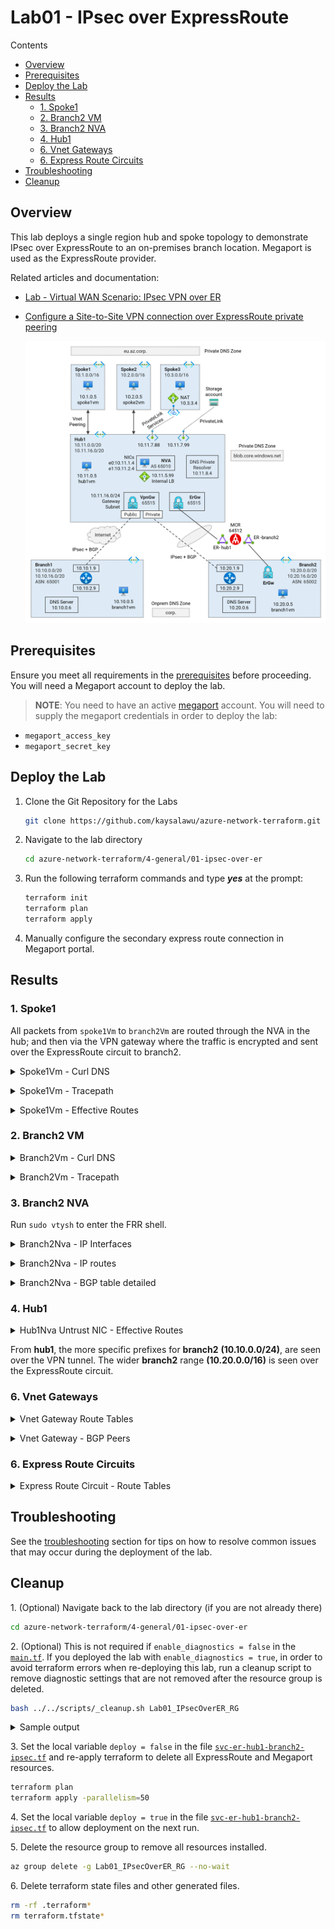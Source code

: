 # Lab01 - IPsec over ExpressRoute <!-- omit from toc -->

Contents

- [Overview](#overview)
- [Prerequisites](#prerequisites)
- [Deploy the Lab](#deploy-the-lab)
- [Results](#results)
  - [1. Spoke1](#1-spoke1)
  - [2. Branch2 VM](#2-branch2-vm)
  - [3. Branch2 NVA](#3-branch2-nva)
  - [4. Hub1](#4-hub1)
  - [6. Vnet Gateways](#6-vnet-gateways)
  - [6. Express Route Circuits](#6-express-route-circuits)
- [Troubleshooting](#troubleshooting)
- [Cleanup](#cleanup)

## Overview

This lab deploys a single region hub and spoke topology to demonstrate IPsec over ExpressRoute to an on-premises branch location. Megaport is used as the ExpressRoute provider.

Related articles and documentation:
* [Lab - Virtual WAN Scenario: IPsec VPN over ER](https://github.com/kaysalawu/azure-virtualwan/tree/main/vpn-over-er)
* [Configure a Site-to-Site VPN connection over ExpressRoute private peering](https://learn.microsoft.com/en-us/azure/vpn-gateway/site-to-site-vpn-private-peering)

  <img src="./images/architecture.png" alt="er-ecmp-topology" width="800">

## Prerequisites

Ensure you meet all requirements in the [prerequisites](../../prerequisites/README.md) before proceeding. You will need a Megaport account to deploy the lab.

> **NOTE**: You need to have an active [megaport](https://www.megaport.com/) account. You will need to supply the megaport credentials in order to deploy the lab:
* `megaport_access_key`
* `megaport_secret_key`

## Deploy the Lab

1. Clone the Git Repository for the Labs

   ```sh
   git clone https://github.com/kaysalawu/azure-network-terraform.git
   ```

2. Navigate to the lab directory

   ```sh
   cd azure-network-terraform/4-general/01-ipsec-over-er
   ```

3. Run the following terraform commands and type ***yes*** at the prompt:

   ```sh
   terraform init
   terraform plan
   terraform apply
   ```

4. Manually configure the secondary express route connection in Megaport portal.

## Results

### 1. Spoke1

All packets from `spoke1Vm` to `branch2Vm` are routed through the NVA in the hub; and then via the VPN gateway where the traffic is encrypted and sent over the ExpressRoute circuit to branch2.

<details>
<summary>Spoke1Vm - Curl DNS</summary>

```sh
azureuser@spoke1Vm:~$ curl-dns4

 curl dns ipv4 ...

200 (0.019035s) - 10.10.0.5 - branch1vm.corp
200 (0.015482s) - 10.11.0.5 - hub1vm.eu.az.corp
200 (0.010227s) - 10.11.7.88 - spoke3pls.eu.az.corp
200 (0.009985s) - 10.1.0.5 - spoke1vm.eu.az.corp
200 (0.016568s) - 10.2.0.5 - spoke2vm.eu.az.corp
200 (0.039737s) - 104.16.185.241 - icanhazip.com
200 (0.028677s) - 10.11.7.99 - https://lab01spoke3saf69f.blob.core.windows.net/spoke3/spoke3.txt
```

</details>
<p>

<details>
<summary>Spoke1Vm - Tracepath</summary>

```sh
azureuser@spoke1Vm:~$ trace-ipv4

 trace ipv4 ...


branch1
-------------------------------------
 1?: [LOCALHOST]                      pmtu 1500
 1:  10.11.1.4                                             1.794ms
 1:  10.11.1.4                                             2.433ms
 2:  10.10.10.5                                           16.922ms
 3:  10.10.0.5                                             5.098ms reached
     Resume: pmtu 1500 hops 3 back 3

hub1
-------------------------------------
 1?: [LOCALHOST]                      pmtu 1500
 1:  10.11.1.4                                             5.944ms
 1:  10.11.1.4                                             2.561ms
 2:  10.11.0.5                                             2.355ms reached
     Resume: pmtu 1500 hops 2 back 2

spoke1
-------------------------------------
 1:  spoke1vm.internal.cloudapp.net                        0.080ms reached
     Resume: pmtu 65535 hops 1 back 1

spoke2
-------------------------------------
 1?: [LOCALHOST]                      pmtu 1500
 1:  10.11.1.4                                             1.336ms
 1:  10.11.1.4                                             1.133ms
 2:  10.2.0.5                                              3.507ms reached
     Resume: pmtu 1500 hops 2 back 2

internet
-------------------------------------
 1?: [LOCALHOST]                      pmtu 1500
 1:  10.11.1.4                                             1.607ms
 2:  no reply
 3:  no reply
```

</details>
<p>

<details>
<summary>Spoke1Vm - Effective Routes</summary>

```sh
Effective routes for Lab01-spoke1-vm-main-nic

Source    Prefix         State    NextHopType        NextHopIP
--------  -------------  -------  -----------------  -----------
Default   10.1.0.0/16    Active   VnetLocal
Default   10.11.0.0/16   Invalid  VNetPeering
Default   0.0.0.0/0      Invalid  Internet
User      10.11.0.0/16   Active   VirtualAppliance   10.11.2.99
User      0.0.0.0/0      Active   VirtualAppliance   10.11.2.99
Default   10.11.7.99/32  Invalid  InterfaceEndpoint
Default   10.11.7.88/32  Invalid  InterfaceEndpoint
```

</details>
<p>

### 2. Branch2 VM

<details>
<summary>Branch2Vm - Curl DNS</summary>

```sh
azureuser@branch2Vm:~$ curl-dns4

 curl dns ipv4 ...

200 (0.051003s) - 10.10.0.5 - branch1vm.corp
200 (0.083165s) - 10.11.0.5 - hub1vm.eu.az.corp
200 (0.052173s) - 10.11.7.88 - spoke3pls.eu.az.corp
200 (0.084521s) - 10.1.0.5 - spoke1vm.eu.az.corp
200 (0.077546s) - 10.2.0.5 - spoke2vm.eu.az.corp
200 (0.056096s) - 104.16.184.241 - icanhazip.com
200 (0.120274s) - 10.11.7.99 - https://lab01spoke3saf69f.blob.core.windows.net/spoke3/spoke3.txt
```

</details>
<p>

<details>
<summary>Branch2Vm - Tracepath</summary>

```sh
azureuser@branch2Vm:~$ trace-ipv4

 trace ipv4 ...


branch1
-------------------------------------
 1?: [LOCALHOST]                      pmtu 1500
 1:  10.20.1.9                                             1.621ms
 1:  10.20.1.9                                             5.235ms
 2:  10.20.1.9                                             1.205ms pmtu 1436
 2:  no reply
 3:  10.10.0.5                                            25.104ms reached
     Resume: pmtu 1436 hops 3 back 3

hub1
-------------------------------------
 1?: [LOCALHOST]                      pmtu 1500
 1:  10.20.1.9                                             1.458ms
 1:  10.20.1.9                                             1.624ms
 2:  10.20.1.9                                             1.155ms pmtu 1436
 2:  10.11.1.4                                            23.947ms
 3:  10.11.0.5                                            24.433ms reached
     Resume: pmtu 1436 hops 3 back 3

spoke1
-------------------------------------
 1?: [LOCALHOST]                      pmtu 1500
 1:  10.20.1.9                                             1.443ms
 1:  10.20.1.9                                             1.647ms
 2:  10.20.1.9                                             1.280ms pmtu 1436
 2:  10.11.1.4                                            28.734ms
 3:  10.1.0.5                                             27.187ms reached
     Resume: pmtu 1436 hops 3 back 3

spoke2
-------------------------------------
 1?: [LOCALHOST]                      pmtu 1500
 1:  10.20.1.9                                             1.391ms
 1:  10.20.1.9                                             1.315ms
 2:  10.20.1.9                                             1.311ms pmtu 1436
 2:  10.11.1.4                                            22.552ms
 3:  10.2.0.5                                             26.385ms reached
     Resume: pmtu 1436 hops 3 back 3

internet
-------------------------------------
 1?: [LOCALHOST]                      pmtu 1500
 1:  no reply
 2:  no reply
```

</details>
<p>

### 3. Branch2 NVA

Run `sudo vtysh` to enter the FRR shell.

<details>
<summary>Branch2Nva - IP Interfaces</summary>

```sh
branch2Nva# show interface brief
Interface       Status  VRF             Addresses
---------       ------  ---             ---------
eth0            up      default         10.20.1.9/24
eth1            up      default         10.20.2.9/24
ip_vti0         down    default
lo              up      default         192.168.20.20/32
vti0            up      default         10.10.10.9/32
vti1            up      default         10.10.10.13/32
```

</details>
<p>

<details>
<summary>Branch2Nva - IP routes</summary>

```sh
branch2Nva# show ip route
Codes: K - kernel route, C - connected, S - static, R - RIP,
       O - OSPF, I - IS-IS, B - BGP, E - EIGRP, N - NHRP,
       T - Table, v - VNC, V - VNC-Direct, A - Babel, D - SHARP,
       F - PBR, f - OpenFabric,
       > - selected route, * - FIB route, q - queued route, r - rejected route

S   0.0.0.0/0 [1/0] via 10.20.1.1, eth0, 01:03:34
K>* 0.0.0.0/0 [0/100] via 10.20.1.1, eth0, src 10.20.1.9, 01:03:35
B>* 10.1.0.0/16 [20/0] via 10.11.16.14, vti1, 00:06:56
  *                    via 10.11.16.15, vti0, 00:06:56
B>* 10.2.0.0/16 [20/0] via 10.11.16.14, vti1, 00:06:56
  *                    via 10.11.16.15, vti0, 00:06:56
B>* 10.10.0.0/24 [20/0] via 10.11.16.14, vti1, 00:06:56
  *                     via 10.11.16.15, vti0, 00:06:56
B>* 10.11.0.0/16 [20/0] via 10.11.16.14, vti1, 00:06:56
  *                     via 10.11.16.15, vti0, 00:06:56
S>* 10.11.16.4/32 [1/0] via 10.20.1.1, eth0, 01:03:34
S>* 10.11.16.5/32 [1/0] via 10.20.1.1, eth0, 01:03:34
S   10.11.16.14/32 [1/0] is directly connected, vti1, 00:06:56
C>* 10.11.16.14/32 is directly connected, vti1, 00:06:56
S   10.11.16.15/32 [1/0] is directly connected, vti0, 00:08:13
C>* 10.11.16.15/32 is directly connected, vti0, 00:08:13
S>* 10.20.0.0/24 [1/0] via 10.20.1.1, eth0, 01:03:34
C>* 10.20.1.0/24 is directly connected, eth0, 01:03:35
C>* 10.20.2.0/24 is directly connected, eth1, 01:03:35
K>* 168.63.129.16/32 [0/100] via 10.20.1.1, eth0, src 10.20.1.9, 01:03:35
K>* 169.254.169.254/32 [0/100] via 10.20.1.1, eth0, src 10.20.1.9, 01:03:35
B>* 192.168.10.10/32 [20/0] via 10.11.16.14, vti1, 00:06:56
C>* 192.168.20.20/32 is directly connected, lo, 01:03:35
```

</details>
<p>

<details>
<summary>Branch2Nva - BGP table detailed</summary>

```sh
branch2Nva# show ip bgp
BGP table version is 10, local router ID is 192.168.20.20, vrf id 0
Default local pref 100, local AS 65002
Status codes:  s suppressed, d damped, h history, * valid, > best, = multipath,
               i internal, r RIB-failure, S Stale, R Removed
Nexthop codes: @NNN nexthop's vrf id, < announce-nh-self
Origin codes:  i - IGP, e - EGP, ? - incomplete

   Network          Next Hop            Metric LocPrf Weight Path
*= 10.1.0.0/16      10.11.16.15                            0 65515 i
*>                  10.11.16.14                            0 65515 i
*= 10.2.0.0/16      10.11.16.15                            0 65515 i
*>                  10.11.16.14                            0 65515 i
*= 10.10.0.0/24     10.11.16.15                            0 65515 65001 i
*>                  10.11.16.14                            0 65515 65001 i
*= 10.11.0.0/16     10.11.16.15                            0 65515 i
*>                  10.11.16.14                            0 65515 i
*> 10.20.0.0/24     0.0.0.0                  0         32768 i
*> 192.168.10.10/32 10.11.16.14                            0 65515 i

Displayed  6 routes and 10 total paths
```

</details>
<p>

### 4. Hub1

<details>
<summary>Hub1Nva Untrust NIC - Effective Routes</summary>

```sh
Effective routes for Lab01-hub1-nva-untrust-nic

Source                 Prefix         State    NextHopType            NextHopIP
---------------------  -------------  -------  ---------------------  -----------
Default                10.11.0.0/16   Active   VnetLocal
Default                10.1.0.0/16    Active   VNetPeering
Default                10.2.0.0/16    Active   VNetPeering
VirtualNetworkGateway  10.10.0.0/24   Active   VirtualNetworkGateway  10.11.16.14
VirtualNetworkGateway  10.10.0.0/24   Active   VirtualNetworkGateway  10.11.16.15
VirtualNetworkGateway  10.20.0.0/24   Active   VirtualNetworkGateway  10.11.16.14
VirtualNetworkGateway  10.20.0.0/24   Active   VirtualNetworkGateway  10.11.16.15
VirtualNetworkGateway  10.20.0.0/16   Active   VirtualNetworkGateway  10.2.146.52
VirtualNetworkGateway  10.20.0.0/16   Active   VirtualNetworkGateway  10.2.146.53
Default                0.0.0.0/0      Active   Internet
Default                10.11.7.99/32  Active   InterfaceEndpoint
Default                10.11.7.88/32  Active   InterfaceEndpoint
```

</details>
<p>

From **hub1**, the more specific prefixes for **branch2** **(10.10.0.0/24)**, are seen over the VPN tunnel. The wider **branch2** range **(10.20.0.0/16)** is seen over the ExpressRoute circuit.

### 6. Vnet Gateways

<details>
<summary>Vnet Gateway Route Tables</summary>

```sh
01-ipsec-over-er$ ../../scripts/vnet-gateway/get_route_tables.sh Lab01_IPsecOverER_RG

Resource group: Lab01_IPsecOverER_RG

Gateway: Lab01-branch2-ergw
Route tables:
Network           NextHop     Origin    SourcePeer    AsPath       Weight
----------------  ----------  --------  ------------  -----------  --------
10.20.0.0/16                  Network   10.20.16.12                32768
fd00:db8:20::/56              Network   10.20.16.12                32768
10.11.0.0/16      10.20.16.5  EBgp      10.20.16.5    12076-12076  32769
10.11.0.0/16      10.20.16.4  EBgp      10.20.16.4    12076-12076  32769
10.1.0.0/16       10.20.16.5  EBgp      10.20.16.5    12076-12076  32769
10.1.0.0/16       10.20.16.4  EBgp      10.20.16.4    12076-12076  32769
10.2.0.0/16       10.20.16.5  EBgp      10.20.16.5    12076-12076  32769
10.2.0.0/16       10.20.16.4  EBgp      10.20.16.4    12076-12076  32769

Gateway: Lab01-hub1-ergw
Route tables:
Network           NextHop      Origin    SourcePeer    AsPath       Weight
----------------  -----------  --------  ------------  -----------  --------
10.11.0.0/16                   Network   10.11.16.12                32768
fd00:db8:11::/56               Network   10.11.16.12                32768
10.1.0.0/16                    Network   10.11.16.12                32768
fd00:db8:1::/56                Network   10.11.16.12                32768
10.10.0.0/24      10.11.16.14  IBgp      10.11.16.14   65001        32768
10.10.0.0/24      10.11.16.15  IBgp      10.11.16.15   65001        32768
10.2.0.0/16                    Network   10.11.16.12                32768
fd00:db8:2::/56                Network   10.11.16.12                32768
10.20.0.0/16      10.11.16.6   EBgp      10.11.16.6    12076-12076  32769
10.20.0.0/16      10.11.16.7   EBgp      10.11.16.7    12076-12076  32769
10.20.0.0/24      10.11.16.14  IBgp      10.11.16.14   65002        32768
10.20.0.0/24      10.11.16.15  IBgp      10.11.16.15   65002        32768

Gateway: Lab01-hub1-vpngw
Route tables:
Network           NextHop        Origin    SourcePeer     AsPath    Weight
----------------  -------------  --------  -------------  --------  --------
10.11.0.0/16      10.11.16.12    IBgp      10.11.16.12              32769
10.11.0.0/16      10.11.16.13    IBgp      10.11.16.13              32769
10.1.0.0/16       10.11.16.12    IBgp      10.11.16.12              32769
10.1.0.0/16       10.11.16.13    IBgp      10.11.16.13              32769
192.168.10.10/32                 Network   10.11.16.14              32768
192.168.10.10/32  10.11.16.15    IBgp      10.11.16.15              32768
10.10.0.0/24      192.168.10.10  EBgp      192.168.10.10  65001     32768
10.10.0.0/24      10.11.16.15    IBgp      10.11.16.15    65001     32768
10.2.0.0/16       10.11.16.12    IBgp      10.11.16.12              32769
10.2.0.0/16       10.11.16.13    IBgp      10.11.16.13              32769
192.168.20.20/32                 Network   10.11.16.14              32768
192.168.20.20/32  10.11.16.15    IBgp      10.11.16.15              32768
10.20.0.0/24      192.168.20.20  EBgp      192.168.20.20  65002     32768
10.20.0.0/24      10.11.16.15    IBgp      10.11.16.15    65002     32768
10.11.0.0/16                     Network   10.11.16.14              32768
10.1.0.0/16                      Network   10.11.16.14              32768
10.2.0.0/16                      Network   10.11.16.14              32768
10.11.0.0/16      10.11.16.12    IBgp      10.11.16.12              32769
10.11.0.0/16      10.11.16.13    IBgp      10.11.16.13              32769
10.1.0.0/16       10.11.16.12    IBgp      10.11.16.12              32769
10.1.0.0/16       10.11.16.13    IBgp      10.11.16.13              32769
192.168.10.10/32                 Network   10.11.16.15              32768
192.168.10.10/32  10.11.16.14    IBgp      10.11.16.14              32768
10.10.0.0/24      192.168.10.10  EBgp      192.168.10.10  65001     32768
10.10.0.0/24      10.11.16.14    IBgp      10.11.16.14    65001     32768
10.2.0.0/16       10.11.16.12    IBgp      10.11.16.12              32769
10.2.0.0/16       10.11.16.13    IBgp      10.11.16.13              32769
192.168.20.20/32                 Network   10.11.16.15              32768
192.168.20.20/32  10.11.16.14    IBgp      10.11.16.14              32768
10.20.0.0/24      192.168.20.20  EBgp      192.168.20.20  65002     32768
10.20.0.0/24      10.11.16.14    IBgp      10.11.16.14    65002     32768
10.11.0.0/16                     Network   10.11.16.15              32768
10.1.0.0/16                      Network   10.11.16.15              32768
10.2.0.0/16                      Network   10.11.16.15              32768
```

</details>
<p>

<details>
<summary>Vnet Gateway -  BGP Peers</summary>

```sh
01-ipsec-over-er$ ../../scripts/vnet-gateway/get_bgp_peer_status.sh Lab01_IPsecOverER_RG

Resource group: Lab01_IPsecOverER_RG

Gateway: Lab01-branch2-ergw
Route tables:
Neighbor    ASN    LocalAddress    RoutesReceived    State
----------  -----  --------------  ----------------  ---------
10.20.16.4  12076  10.20.16.13     8                 Connected
10.20.16.5  12076  10.20.16.13     8                 Connected

Gateway: Lab01-hub1-ergw
Route tables:
Neighbor     ASN    LocalAddress    RoutesReceived    State
-----------  -----  --------------  ----------------  ---------
10.11.16.6   12076  10.11.16.12     6                 Connected
10.11.16.7   12076  10.11.16.12     6                 Connected
10.11.16.14  65515  10.11.16.12     2                 Connected
10.11.16.15  65515  10.11.16.12     2                 Connected

Gateway: Lab01-hub1-vpngw
Route tables:
Neighbor       ASN    LocalAddress    RoutesReceived    State
-------------  -----  --------------  ----------------  ---------
192.168.20.20  65002  10.11.16.14     1                 Connected
192.168.10.10  65001  10.11.16.14     1                 Connected
10.11.16.13    65515  10.11.16.14     4                 Connected
10.11.16.12    65515  10.11.16.14     4                 Connected
10.11.16.14    65515  10.11.16.14     0                 Unknown
10.11.16.15    65515  10.11.16.14     4                 Connected
192.168.20.20  65002  10.11.16.15     1                 Connected
192.168.10.10  65001  10.11.16.15     1                 Connected
10.11.16.13    65515  10.11.16.15     4                 Connected
10.11.16.12    65515  10.11.16.15     4                 Connected
10.11.16.14    65515  10.11.16.15     4                 Connected
10.11.16.15    65515  10.11.16.15     0                 Unknown
```

</details>
<p>

### 6. Express Route Circuits

<details>
<summary>Express Route Circuit - Route Tables</summary>

```sh
01-ipsec-over-er$ ../../scripts/vnet-gateway/get_er_route_tables.sh Lab01_IPsecOverER_RG

Resource group: Lab01_IPsecOverER_RG


⏳ AzurePrivatePeering (Primary): Lab01-er1
LocPrf    Network       NextHop       Path     Weight
--------  ------------  ------------  -------  --------
100       10.1.0.0/16   10.11.16.12*  65515 I  0
100       10.1.0.0/16   10.11.16.13   65515 I  0
100       10.2.0.0/16   10.11.16.12*  65515 I  0
100       10.2.0.0/16   10.11.16.13   65515 I  0
100       10.11.0.0/16  10.11.16.12*  65515 I  0
100       10.11.0.0/16  10.11.16.13   65515 I  0
100       10.20.0.0/16  10.20.16.12*  65515 I  0
100       10.20.0.0/16  10.20.16.13   65515 I  0

⏳ AzurePrivatePeering (Secondary): Lab01-er1
LocPrf    Network       NextHop       Path     Weight
--------  ------------  ------------  -------  --------
100       10.1.0.0/16   10.11.16.13*  65515 I  0
100       10.1.0.0/16   10.11.16.12   65515 I  0
100       10.2.0.0/16   10.11.16.13*  65515 I  0
100       10.2.0.0/16   10.11.16.12   65515 I  0
100       10.11.0.0/16  10.11.16.13*  65515 I  0
100       10.11.0.0/16  10.11.16.12   65515 I  0
100       10.20.0.0/16  10.20.16.12*  65515 I  0
100       10.20.0.0/16  10.20.16.13   65515 I  0
⭐ Done!
```

</details>
<p>

## Troubleshooting

See the [troubleshooting](../../troubleshooting/README.md) section for tips on how to resolve common issues that may occur during the deployment of the lab.

## Cleanup

1\. (Optional) Navigate back to the lab directory (if you are not already there)

```sh
cd azure-network-terraform/4-general/01-ipsec-over-er
```

2\. (Optional) This is not required if `enable_diagnostics = false` in the [`main.tf`](./02-main.tf). If you deployed the lab with `enable_diagnostics = true`, in order to avoid terraform errors when re-deploying this lab, run a cleanup script to remove diagnostic settings that are not removed after the resource group is deleted.

```sh
bash ../../scripts/_cleanup.sh Lab01_IPsecOverER_RG
```

<details>

<summary>Sample output</summary>

```sh
01-ipsec-over-er$ bash ../../scripts/_cleanup.sh Lab01_IPsecOverER_RG

Resource group: Lab01_IPsecOverER_RG

⏳ Checking for diagnostic settings on resources in Lab01_IPsecOverER_RG ...
➜  Checking firewall ...
➜  Checking vnet gateway ...
    ❌ Deleting: diag setting [Lab01-hub1-ergw-diag] for vnet gateway [Lab01-hub1-ergw] ...
    ❌ Deleting: diag setting [Lab01-hub1-vpngw-diag] for vnet gateway [Lab01-hub1-vpngw] ...
➜  Checking vpn gateway ...
➜  Checking er gateway ...
➜  Checking app gateway ...
⏳ Checking for azure policies in Lab01_IPsecOverER_RG ...
Done!
```

</details>
<p>

3\. Set the local variable `deploy = false` in the file [`svc-er-hub1-branch2-ipsec.tf`](./svc-er-hub1-branch2-ipsec.tf#L3) and re-apply terraform to delete all ExpressRoute and Megaport resources.

```sh
terraform plan
terraform apply -parallelism=50
```

4\. Set the local variable `deploy = true` in the file [`svc-er-hub1-branch2-ipsec.tf`](./svc-er-hub1-branch2-ipsec.tf#L3) to allow deployment on the next run.


5\. Delete the resource group to remove all resources installed.

```sh
az group delete -g Lab01_IPsecOverER_RG --no-wait
```

6\. Delete terraform state files and other generated files.

```sh
rm -rf .terraform*
rm terraform.tfstate*
```
